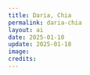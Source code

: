 ```yaml
---
title: Daria, Chia
permalink: daria-chia
layout: ai
date: 2025-01-10
update: 2025-01-18
image:
credits:
---
```

